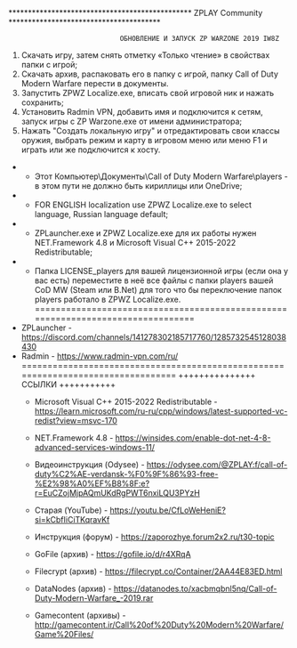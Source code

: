 *********************************************** ZPLAY Community ***************************************

								ОБНОВЛЕНИЕ И ЗАПУСК ZP WARZONE 2019 IW8Z
									
1. Скачать игру, затем снять отметку «Только чтение» в свойствах папки с игрой;
2. Скачать архив, распаковать его в папку с игрой, папку Call of Duty Modern Warfare перести в документы.
3. Запустить ZPWZ Localize.exe, вписать свой игровой ник и нажать сохранить;
4. Установить Radmin VPN, добавить имя и подключится к сетям, запуск игры с ZP Warzone.exe от имени администратора;
5. Нажать "Создать локальную игру" и отредактировать свои классы оружия, выбрать режим и карту в игровом меню или меню F1 и играть или же подключится к хосту.

* - Этот Компьютер\Документы\Call of Duty Modern Warfare\players - в этом пути не должно быть кириллицы или OneDrive;
* - FOR ENGLISH localization use ZPWZ Localize.exe to select language, Russian language default;
* - ZPLauncher.exe и ZPWZ Localize.exe для их работы нужен NET.Framework 4.8 и Microsoft Visual C++ 2015-2022 Redistributable;
* - Папка LICENSE_players для вашей лицензионной игры (если она у вас есть) переместите в неё все файлы с папки players вашей CoD MW (Steam или B.Net) для того что бы переключение папок players работало в ZPWZ Localize.exe.
================================================================================
* ZPLauncher - https://discord.com/channels/141278302185717760/1285732545128038430
* Radmin - https://www.radmin-vpn.com/ru/
=================================================================================
 +++++++++++++++ ССЫЛКИ +++++++++++
   * Microsoft Visual C++ 2015-2022 Redistributable - https://learn.microsoft.com/ru-ru/cpp/windows/latest-supported-vc-redist?view=msvc-170
   * NET.Framework 4.8 - https://winsides.com/enable-dot-net-4-8-advanced-services-windows-11/
    
   * Видеоинструкция (Odysee) - https://odysee.com/@ZPLAY:f/call-of-duty%C2%AE-verdansk-%F0%9F%86%93-free-%E2%98%A0%EF%B8%8F:e?r=EuCZojMjpAQmUKdRgPWT6nxiLQU3PYzH
   * Старая (YouTube) - https://youtu.be/CfLoWeHeniE?si=kCbfIiCiTKqravKf
    
   * Инструкция (форум) - https://zaporozhye.forum2x2.ru/t30-topic
    
   * GoFile (архив) - https://gofile.io/d/r4XRqA
   * Filecrypt (архив) - https://filecrypt.co/Container/2AA44E83ED.html
   * DataNodes (архив) - https://datanodes.to/xacbmqbnl5nq/Call-of-Duty-Modern-Warfare_-2019.rar
   * Gamecontent (архивы) - http://gamecontent.ir/Call%20of%20Duty%20Modern%20Warfare/Game%20Files/
